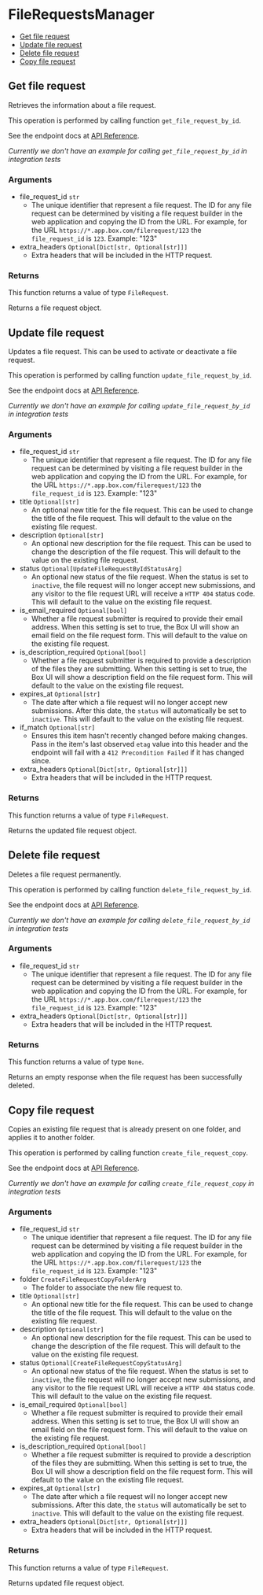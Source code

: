 # FileRequestsManager


- [Get file request](#get-file-request)
- [Update file request](#update-file-request)
- [Delete file request](#delete-file-request)
- [Copy file request](#copy-file-request)

## Get file request

Retrieves the information about a file request.

This operation is performed by calling function `get_file_request_by_id`.

See the endpoint docs at
[API Reference](https://developer.box.com/reference/get-file-requests-id/).

*Currently we don't have an example for calling `get_file_request_by_id` in integration tests*

### Arguments

- file_request_id `str`
  - The unique identifier that represent a file request.  The ID for any file request can be determined by visiting a file request builder in the web application and copying the ID from the URL. For example, for the URL `https://*.app.box.com/filerequest/123` the `file_request_id` is `123`. Example: "123"
- extra_headers `Optional[Dict[str, Optional[str]]]`
  - Extra headers that will be included in the HTTP request.


### Returns

This function returns a value of type `FileRequest`.

Returns a file request object.


## Update file request

Updates a file request. This can be used to activate or
deactivate a file request.

This operation is performed by calling function `update_file_request_by_id`.

See the endpoint docs at
[API Reference](https://developer.box.com/reference/put-file-requests-id/).

*Currently we don't have an example for calling `update_file_request_by_id` in integration tests*

### Arguments

- file_request_id `str`
  - The unique identifier that represent a file request.  The ID for any file request can be determined by visiting a file request builder in the web application and copying the ID from the URL. For example, for the URL `https://*.app.box.com/filerequest/123` the `file_request_id` is `123`. Example: "123"
- title `Optional[str]`
  - An optional new title for the file request. This can be used to change the title of the file request.  This will default to the value on the existing file request.
- description `Optional[str]`
  - An optional new description for the file request. This can be used to change the description of the file request.  This will default to the value on the existing file request.
- status `Optional[UpdateFileRequestByIdStatusArg]`
  - An optional new status of the file request.  When the status is set to `inactive`, the file request will no longer accept new submissions, and any visitor to the file request URL will receive a `HTTP 404` status code.  This will default to the value on the existing file request.
- is_email_required `Optional[bool]`
  - Whether a file request submitter is required to provide their email address.  When this setting is set to true, the Box UI will show an email field on the file request form.  This will default to the value on the existing file request.
- is_description_required `Optional[bool]`
  - Whether a file request submitter is required to provide a description of the files they are submitting.  When this setting is set to true, the Box UI will show a description field on the file request form.  This will default to the value on the existing file request.
- expires_at `Optional[str]`
  - The date after which a file request will no longer accept new submissions.  After this date, the `status` will automatically be set to `inactive`.  This will default to the value on the existing file request.
- if_match `Optional[str]`
  - Ensures this item hasn't recently changed before making changes.  Pass in the item's last observed `etag` value into this header and the endpoint will fail with a `412 Precondition Failed` if it has changed since.
- extra_headers `Optional[Dict[str, Optional[str]]]`
  - Extra headers that will be included in the HTTP request.


### Returns

This function returns a value of type `FileRequest`.

Returns the updated file request object.


## Delete file request

Deletes a file request permanently.

This operation is performed by calling function `delete_file_request_by_id`.

See the endpoint docs at
[API Reference](https://developer.box.com/reference/delete-file-requests-id/).

*Currently we don't have an example for calling `delete_file_request_by_id` in integration tests*

### Arguments

- file_request_id `str`
  - The unique identifier that represent a file request.  The ID for any file request can be determined by visiting a file request builder in the web application and copying the ID from the URL. For example, for the URL `https://*.app.box.com/filerequest/123` the `file_request_id` is `123`. Example: "123"
- extra_headers `Optional[Dict[str, Optional[str]]]`
  - Extra headers that will be included in the HTTP request.


### Returns

This function returns a value of type `None`.

Returns an empty response when the file request has been successfully
deleted.


## Copy file request

Copies an existing file request that is already present on one folder,
and applies it to another folder.

This operation is performed by calling function `create_file_request_copy`.

See the endpoint docs at
[API Reference](https://developer.box.com/reference/post-file-requests-id-copy/).

*Currently we don't have an example for calling `create_file_request_copy` in integration tests*

### Arguments

- file_request_id `str`
  - The unique identifier that represent a file request.  The ID for any file request can be determined by visiting a file request builder in the web application and copying the ID from the URL. For example, for the URL `https://*.app.box.com/filerequest/123` the `file_request_id` is `123`. Example: "123"
- folder `CreateFileRequestCopyFolderArg`
  - The folder to associate the new file request to.
- title `Optional[str]`
  - An optional new title for the file request. This can be used to change the title of the file request.  This will default to the value on the existing file request.
- description `Optional[str]`
  - An optional new description for the file request. This can be used to change the description of the file request.  This will default to the value on the existing file request.
- status `Optional[CreateFileRequestCopyStatusArg]`
  - An optional new status of the file request.  When the status is set to `inactive`, the file request will no longer accept new submissions, and any visitor to the file request URL will receive a `HTTP 404` status code.  This will default to the value on the existing file request.
- is_email_required `Optional[bool]`
  - Whether a file request submitter is required to provide their email address.  When this setting is set to true, the Box UI will show an email field on the file request form.  This will default to the value on the existing file request.
- is_description_required `Optional[bool]`
  - Whether a file request submitter is required to provide a description of the files they are submitting.  When this setting is set to true, the Box UI will show a description field on the file request form.  This will default to the value on the existing file request.
- expires_at `Optional[str]`
  - The date after which a file request will no longer accept new submissions.  After this date, the `status` will automatically be set to `inactive`.  This will default to the value on the existing file request.
- extra_headers `Optional[Dict[str, Optional[str]]]`
  - Extra headers that will be included in the HTTP request.


### Returns

This function returns a value of type `FileRequest`.

Returns updated file request object.


